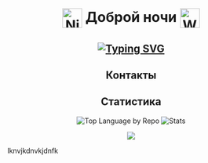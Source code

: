<div align="center">

# <img src="https://raw.githubusercontent.com/Tarikul-Islam-Anik/Animated-Fluent-Emojis/master/Emojis/Travel%20and%20places/Night%20with%20Stars.png" alt="Night" width="40" height="40" align="center" /> Доброй ночи <img src="https://raw.githubusercontent.com/Tarikul-Islam-Anik/Animated-Fluent-Emojis/master/Emojis/Hand%20gestures/Waving%20Hand.png" alt="Waving Hand" width="40" height="40" align="center" />

[![Typing SVG](https://readme-typing-svg.herokuapp.com?font=Markdown&duration=2000&pause=500&color=FFFFFF&center=true&vCenter=true&multiline=true&random=false&width=435&height=80&lines=%D0%AF+-+%D0%90%D0%BD%D0%B4%D1%80%D0%B5%D0%B9+%D0%A2%D1%80%D1%83%D0%BD%D0%BE%D0%B2;%D0%92%D1%8B%D0%BF%D1%83%D1%81%D0%BA%D0%BD%D0%B8%D0%BA+%D0%9C%D0%93%D0%A2%D0%A3+%D0%B8%D0%BC.+%D0%9D.%D0%AD.+%D0%91%D0%B0%D1%83%D0%BC%D0%B0%D0%BD%D0%B0)](https://git.io/typing-svg)
---

## Контакты

<!-- <p>
    <a href="https://www.typescriptlang.org/" target="_blank"> <img src="https://user-images.githubusercontent.com/74038190/235294007-de441046-823e-4eff-89bf-d4df52858b65.gif" alt="YouTube" width="40" height="40"/></a>
</p> -->

## Статистика

![Top Language by Repo](https://github-profile-summary-cards.vercel.app/api/cards/repos-per-language?username=drondragons&theme=dark)
![Stats](https://github-profile-summary-cards.vercel.app/api/cards/stats?username=drondragons&theme=dark)

<!-- ![GitHub Contribution Snake Dark](https://raw.githubusercontent.com/drondragons/drondragons/output/main/github-contribution-grid-snake-dark.svg?palette=github-dark) -->

![](https://komarev.com/ghpvc/?username=drondragons)

</div>
lknvjkdnvkjdnfk